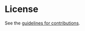 # License

See the
[guidelines for contributions](https://github.com/oauth-wg/draft-ietf-oauth-rfc7523bis/blob/main/CONTRIBUTING.md).
